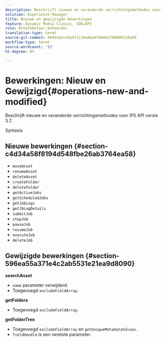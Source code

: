 ```yaml
---
description: Beschrijft nieuwe en veranderde verrichtingsmethodes voor IPS API versie 3.7.
solution: Experience Manager
title: Nieuwe en gewijzigde bewerkingen
feature: Dynamic Media Classic, SDK/API
role: Ontwikkelaar,beheerder
translation-type: tm+mt
source-git-commit: 469d1a5c43a972116a8a2efb0de5708800130a99
workflow-type: tm+mt
source-wordcount: '55'
ht-degree: 0%

---
```



# Bewerkingen: Nieuw en Gewijzigd{#operations-new-and-modified}

Beschrijft nieuwe en veranderde verrichtingsmethodes voor IPS API versie 3.7.

Syntaxis

## Nieuwe bewerkingen {#section-c4d34a58f8194d548fbe26ab3764ea58}

* `moveAsset`
* `renameAsset`
* `deleteAsset`
* `createFolder`
* `deleteFolder`
* `getActiveJobs`
* `getScheduledJobs`
* `getJobLogs`
* `getJbLogDetails`
* `submitJob`
* `stopJob`
* `pauseJob`
* `resumeJob`
* `executeJob`
* `deleteJob`

## Gewijzigde bewerkingen {#section-596ea55a371e4c2ab5531e21ea9d8090}

**searchAsset**

* `name` parameter verwijderd.
* Toegevoegd `excludeFieldArray`.

**getFolders**

* Toegevoegd `excludeFieldArray`.

**getFolderTree**

* Toegevoegd `excludeFieldArray` en `getUniqueMetadataValues`.
* `fieldHandle` is een vereiste parameter.

